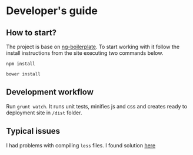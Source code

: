 # Developer's guide

## How to start?

The project is base on [ng-boilerplate](https://github.com/joshdmiller/ng-boilerplate).
To start working with it follow the install instructions from the site executing two commands below.

`npm install`

`bower install`

## Development workflow

Run `grunt watch`. It runs unit tests, minifies js and css and creates ready to deployment site in `/dist` folder.

## Typical issues

I had problems with compiling `less` files. I found solution [here](https://github.com/twitter/bootstrap/issues/8088)
